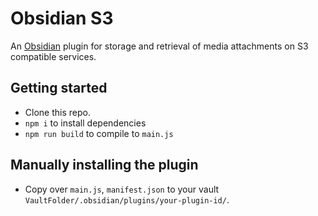 # Obsidian S3

An [Obsidian](https://obsidian.md/) plugin for storage and retrieval of media attachments on S3 compatible services. 
## Getting started
- Clone this repo.
- `npm i` to install dependencies
- `npm run build` to compile to `main.js`
## Manually installing the plugin
- Copy over `main.js`, `manifest.json` to your vault `VaultFolder/.obsidian/plugins/your-plugin-id/`.

